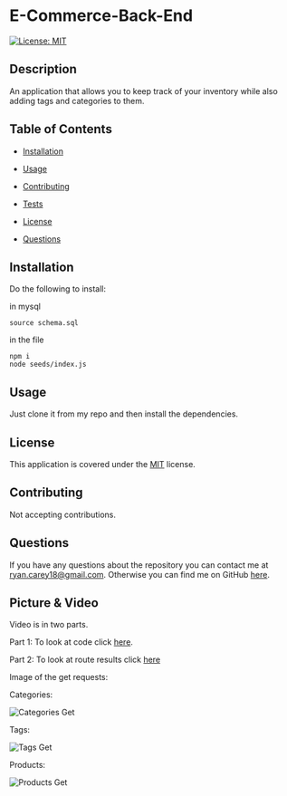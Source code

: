 # E-Commerce-Back-End

[![License: MIT](https://img.shields.io/badge/License-MIT-yellow.svg)](https://opensource.org/licenses/MIT)

## Description

An application that allows you to keep track of your inventory while also adding tags and categories to them.

## Table of Contents

- [Installation](#Installation)

- [Usage](#Usage)

- [Contributing](#Contributing)

- [Tests](#Tests)

- [License](#License)

- [Questions](#Questions)

## Installation

Do the following to install:

in mysql

```
source schema.sql
```

in the file

```
npm i
node seeds/index.js

```

## Usage

Just clone it from my repo and then install the dependencies.

## License

This application is covered under the [MIT](https://opensource.org/licenses/MIT) license.

## Contributing

Not accepting contributions.

## Questions

If you have any questions about the repository you can contact me at ryan.carey18@gmail.com. Otherwise you can find me on GitHub [here](https://github.com/ryancarey18).

## Picture & Video

Video is in two parts.

Part 1: To look at code click [here](https://watch.screencastify.com/v/2HPqnNaeErmuBC14rk1X).

Part 2: To look at route results click [here](https://watch.screencastify.com/v/lZsBJ25D0cgwsrCdWPpC)

Image of the get requests:

Categories:

![Categories Get](https://user-images.githubusercontent.com/86500418/146491098-b6faedba-57fc-4d8b-9196-9c169476280d.png)

Tags:

![Tags Get](https://user-images.githubusercontent.com/86500418/146491124-543714e7-49ab-479f-af63-ee393755b2e1.png)

Products:

![Products Get](https://user-images.githubusercontent.com/86500418/146491246-112382b6-a59f-43e4-a88d-6b2881d5f9ff.png)
